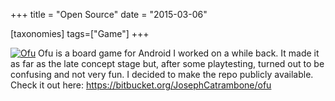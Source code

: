 +++
title = "Open Source"
date = "2015-03-06"

[taxonomies]
tags=["Game"]
+++

[](https://bitbucket.org/JosephCatrambone/ofu)[![Ofu](./img/wp-content-uploads-2015-03-ofu_ic_launcher.png)](https://bitbucket.org/JosephCatrambone/ofu) Ofu is a board game for Android I worked on a while back. It made it as far as the late concept stage but, after some playtesting, turned out to be confusing and not very fun. I decided to make the repo publicly available. Check it out here: <https://bitbucket.org/JosephCatrambone/ofu>

